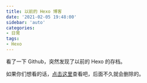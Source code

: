 ```yaml
---
title: 以前的 Hexo 博客
date: '2021-02-05 19:48:00'
sidebar: 'auto'
categories:
- 日常
tags:
- Hexo
---
```


看了一下 Github，突然发现了以前的 Hexo 的存档。

如果你们想看的话，[点击这里](https://hexo-blog.restent.xyz)查看吧，后面不久就会删除的。